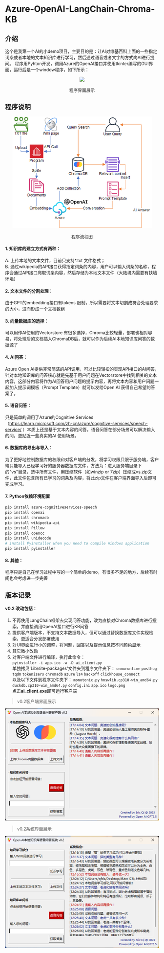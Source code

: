 # Azure-OpenAI-LangChain-Chroma-KB
## 介绍
这个是我第一个AI的小demo项目，主要目的是：让AI对维基百科上面的一些指定词条或者本地的文本知识库进行学习，然后通过语音或者文字的方式向AI进行提问。
程序用Pyhton开发，调用Azure的OpenAI接口并使用tkinter编写的GUI界面，运行后是一个window程序，如下所示：

<div align=center><img src="https://github.com/qfds/Azure-OpenAI-LangChain-Chroma-KB/blob/main/img/screenshot.png">
  <p>程序界面展示</p>
</div>

## 程序说明
<div align=center><img src="https://github.com/qfds/Azure-OpenAI-LangChain-Chroma-KB/blob/main/img/diagram.png">
  <p>程序流程图</p>
</div>

#### 1. 知识库的建立方式有两种：
A. 上传本地的文本文件，目前只支持*.txt 文件格式；</BR>
B. 通过wikipedia的API接口获得指定词条的内容，用户可以输入词条的名称，程序会通过API接口爬取词条内容，然后存储为本地文本文件（大陆境内需要有扶墙环境）
#### 2. 文本文件的分割处理：
由于GPT的embedding接口有tokens 限制，所以需要将文本切割成符合处理要求的大小，进而形成一个文档数组
#### 3. 向量数据库的选择：
可以用作AI使用的Vectorstore 有很多选择，Chroma比较轻量，部署也相对容易，将处理后的文档插入ChromaDB后，就可以作为后续AI本地知识库问答的数据源了
#### 4. AI问答：
Azure Open AI提供非常简洁的API调用，可以比较轻松的实现API接口的AI问答，针对本地知识库的问答核心就是先基于用户问题在Vectorstore中找到相关的文本内容，这部分内容将作为AI回答用户问题的提示内容，再将文本内容和用户问题一起加入提示词模板（Prompt Template）就可以发给Open AI 获得自己希望的答案了。
#### 5. 语音问答：
只是简单的调用了Azure的Cognitive Services（https://learn.microsoft.com/zh-cn/azure/cognitive-services/speech-service/ ）本质上还是基于文本内容的问答，语音问答在部分场景可以解决输入的问，更贴近一些真实的AI 使用场景。
#### 6. 数据库的导出与导入：
为了更好地控制数据库的权限和对客户端的分发，将学习权限只限于服务端，客户端只能导入已经学习好的服务器数据库文件，方法为：进入服务端目录下的"vs"目录，选中所有文件，用压缩软件（如winzip or 7zip）压缩成vs.zip文件，此文件包含所有已学习的词条及内容，将此zip文件在客户端界面导入后即可完成学习。
#### 7. Python依赖环境配置
```python
pip install azure-cognitiveservices-speech
pip install openai
pip install chromadb
pip install wikipedia-api
pip install Pillow
pip install opencc
pip install unidecode
# install Pyinstaller when you need to compile Windows application
pip install pyinstaller
```
#### 8. 其他：
程序只是自己在学习过程中写的一个简单的demo，有很多不足的地方，后续有时间也会考虑进一步完善

## 版本记录
#### v0.2 改动包括：
1. 不再使用LangChain框架去实现问答功能，改为直接对Chroma数据库进行搜索，并直接调用OpenAI接口进行KB问答
2. 提供客户端版本，不支持文本数据导入，但可以通过替换数据库文件实现检索，更适合分发部署使用
3. 对UI界面进行小的调整，将问题，回答以及提示信息按不同颜色显示
4. 其它微小改动
5. 对客户端文件进行编译，执行此命令：<br/>
   `pyinstaller -i app.ico -w -D ai_client.py`<br/>
   单独拷贝'Lib\site-packages'文件夹到程序文件夹下：
   `onnxruntime`
   `posthog`
   `tqdm`
   `tokenizers`
   `chromadb`
   `azure`
   `lz4`
   `backoff`
   `clickhouse_connect`</br>
   以及以下文件到程序文件夹下：
   `monotonic.py`
   `hnswlib.cp310-win_amd64.py`
   `duckdb.cp310-win_amd64.py`
   `config.ini`
   `app.ico`
   `logo.png`<br/>
   点击**ai_client.exe**即可运行客户端

> v0.2客户端界面展示

![](https://raw.githubusercontent.com/qfds/Azure-OpenAI-LangChain-Chroma-KB/main/img/client.png)

> v0.2系统界面展示

![](https://raw.githubusercontent.com/qfds/Azure-OpenAI-LangChain-Chroma-KB/main/img/v0.2ss.png)
